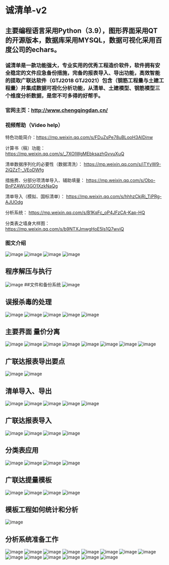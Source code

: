 # 诚清单-v2
## 主要编程语言采用Python（3.9），图形界面采用QT的开源版本，数据库采用MYSQL，数据可视化采用百度公司的echars。
### 诚清单是一款功能强大，专业实用的优秀工程造价软件，软件拥有安全稳定的文件应急备份措施，完备的报表导入、导出功能，高效智能的提取广联达软件（GTJ2018 GTJ2021）包含（钢筋工程量与土建工程量）并集成数据可视化分析功能，从清单、土建模型、钢筋模型三个维度分析数据，是您不可多得的好帮手。
### 官网主页：http://www.chengqingdan.cn/
### 视频帮助（Video help）
特色功能简介：https://mp.weixin.qq.com/s/FDuZsPe78uBLooH3AIDinw

计算书（稿）功能： https://mp.weixin.qq.com/s/_7XOIWgMEbksazhGvvuXuQ

清单数据序列化的必要性（数据清洗）： https://mp.weixin.qq.com/s/iTYyW9-2iQZzT-_VEoDWfg

措施费、分部分项清单导入、辅助填量： https://mp.weixin.qq.com/s/Obo-BnPZAWU3GO1XzkNaQg

清单导入（模拟、国标清单）： https://mp.weixin.qq.com/s/hhhzCkjRi_TiPRg-AJUOdg

分析系统： https://mp.weixin.qq.com/s/B1KqFc_oP4JFzCA-Kap-HQ

分类表之墙身大样图： https://mp.weixin.qq.com/s/b9NTXJmwgHoE5ls1Q7wviQ

### 图文介绍
![image](https://user-images.githubusercontent.com/77518614/157996849-3c4055a4-a2f3-4ce3-aeb8-782b50be1465.png)
![image](https://user-images.githubusercontent.com/77518614/157996854-8f235e71-6a12-4bf7-992e-3e921647909f.png)
![image](https://user-images.githubusercontent.com/77518614/157996861-befdeb98-c1ec-45b3-97c0-4b211bd37828.png)
![image](https://user-images.githubusercontent.com/77518614/157996874-2aa22015-29ef-4d59-8aa0-b431498b651b.png)
## 程序解压与执行
![image](https://user-images.githubusercontent.com/77518614/157996941-53ad88b6-91d8-4476-81f8-072619f17505.png)
##文件和备份系统
![image](https://user-images.githubusercontent.com/77518614/157996969-9eff30fa-2c5d-4309-bbc5-8a93b95b80b8.png)
## 误报杀毒的处理
![image](https://user-images.githubusercontent.com/77518614/157996985-052af35a-3c34-4428-b483-1c8222c42d04.png)
![image](https://user-images.githubusercontent.com/77518614/157996989-1e67407a-2892-46f5-b4b9-39f3b3512782.png)
![image](https://user-images.githubusercontent.com/77518614/157996993-043a95dc-e95a-4b27-bfce-c1e0063d4baa.png)
![image](https://user-images.githubusercontent.com/77518614/157997001-eb39448d-cea6-4fef-82c2-bbc8516d131e.png)
![image](https://user-images.githubusercontent.com/77518614/157997005-4a310ed1-8e6f-4cf3-aa71-c59d5e505d41.png)
## 主要界面 量价分离
![image](https://user-images.githubusercontent.com/77518614/157997220-08ad50d2-680e-4063-a0fb-62256a959cc7.png)
![image](https://user-images.githubusercontent.com/77518614/157997226-eca6c6fe-3bb8-42d9-998a-941676a3419d.png)
![image](https://user-images.githubusercontent.com/77518614/157997238-80ffd9d3-4239-49d8-9a69-a63782cd4dfa.png)
![image](https://user-images.githubusercontent.com/77518614/157997241-6d42e315-5511-4768-8810-65532d7ddc75.png)
![image](https://user-images.githubusercontent.com/77518614/157997249-56119b8d-ea92-4652-95ad-38f23d75e3ac.png)
![image](https://user-images.githubusercontent.com/77518614/157997302-4d9c3d86-3bf9-4441-86ad-5c4996009af4.png)
![image](https://user-images.githubusercontent.com/77518614/157997311-78302f4f-a25b-47c4-8f28-094c6fdc361a.png)
![image](https://user-images.githubusercontent.com/77518614/157997316-d6a2f4fc-10cc-4717-89b3-1d8a1ead9a68.png)
## 广联达报表导出要点
![image](https://user-images.githubusercontent.com/77518614/157997676-a5f86561-6c24-4b27-998a-c1633e804ab2.png)
![image](https://user-images.githubusercontent.com/77518614/157997686-51df4b22-1456-41dc-9853-f01df8a3ede0.png)
## 清单导入、导出
![image](https://user-images.githubusercontent.com/77518614/157997707-3f0a1282-804c-4216-b669-9787a5f95cd4.png)
![image](https://user-images.githubusercontent.com/77518614/157997713-39de1dd1-1ba6-4220-a70b-683086063326.png)
![image](https://user-images.githubusercontent.com/77518614/157997717-6f9410cf-92cc-4f98-bc30-b73608920111.png)
![image](https://user-images.githubusercontent.com/77518614/157997722-cab32a83-67bc-4458-b4d1-edae8f088ba4.png)
![image](https://user-images.githubusercontent.com/77518614/157997730-6baa51ea-2671-49df-9c2c-7edbd481c1d5.png)
## 广联达报表导入
![image](https://user-images.githubusercontent.com/77518614/157997755-776cf56e-7dea-428a-b2eb-0a0ed0153400.png)
![image](https://user-images.githubusercontent.com/77518614/157997764-977cbd71-a750-42f0-8501-26421fc7c445.png)
![image](https://user-images.githubusercontent.com/77518614/157997771-7bceb182-2282-49f6-9d7e-727e7cc7a152.png)
![image](https://user-images.githubusercontent.com/77518614/157997775-ebd232a2-242a-4244-a8f0-5ac9ae3bac79.png)
## 分类表应用
![image](https://user-images.githubusercontent.com/77518614/157997787-aa4c47fd-7bc1-4b47-af15-a8c94f8aaecf.png)
![image](https://user-images.githubusercontent.com/77518614/157997791-20785c27-cc45-414c-93cb-ffb8d049e177.png)
![image](https://user-images.githubusercontent.com/77518614/157997798-67c86e49-5370-4c1c-ba84-7d9f23f053be.png)
![image](https://user-images.githubusercontent.com/77518614/157997802-da7983b0-3e22-4772-99db-e2d9cf383609.png)
## 广联达提量模板
![image](https://user-images.githubusercontent.com/77518614/157997809-0c72766b-05d5-4923-a016-774fd3ea6978.png)
![image](https://user-images.githubusercontent.com/77518614/157997817-a5925368-9481-4167-8d9d-08bb416dfa63.png)
![image](https://user-images.githubusercontent.com/77518614/157997824-6c394355-d442-4f84-909c-ce3f526cb1b5.png)
![image](https://user-images.githubusercontent.com/77518614/157997826-8275edb1-61d7-47f6-9aef-d7478cc77d81.png)
## 模板工程如何统计和分析
![image](https://user-images.githubusercontent.com/77518614/157997845-4764604e-b3b3-4348-bcba-94f1cc38be93.png)
## 分析系统准备工作
![image](https://user-images.githubusercontent.com/77518614/157997859-98032c8f-7926-4082-808b-9b2b2a3d345a.png)
![image](https://user-images.githubusercontent.com/77518614/157997875-2c44c741-f38c-422b-b765-e30fb6f9b2f5.png)
![image](https://user-images.githubusercontent.com/77518614/157997882-57129ce2-310b-4d9f-b99f-01332d11d6ca.png)
![image](https://user-images.githubusercontent.com/77518614/157997890-7cfbda1e-bf48-4f8e-9cfc-400442e751f2.png)
![image](https://user-images.githubusercontent.com/77518614/157997894-c47108b2-3505-46fa-b4ec-fa4c3d82b72d.png)
![image](https://user-images.githubusercontent.com/77518614/157997900-c13dade6-0cd6-4f10-88a3-62d7540cdff9.png)
![image](https://user-images.githubusercontent.com/77518614/157997910-997910a7-bbe8-47b1-92eb-c418c4ec94a9.png)
![image](https://user-images.githubusercontent.com/77518614/157997916-9a347ca3-d913-4395-bde4-14ca12df87ce.png)
![image](https://user-images.githubusercontent.com/77518614/157997920-9352967c-9366-478c-8306-262a6dde0495.png)
![image](https://user-images.githubusercontent.com/77518614/157997927-68798c38-f149-4ceb-86b2-49cd62cf0e85.png)
![image](https://user-images.githubusercontent.com/77518614/157997931-ab8edf82-be31-43dd-ade3-80a5184bc200.png)
![image](https://user-images.githubusercontent.com/77518614/157997936-f65dcc85-17a0-4353-a678-5351e0b8cad6.png)
![image](https://user-images.githubusercontent.com/77518614/157997940-5d62d1ce-284f-4ee6-9700-784b95dede5d.png)
![image](https://user-images.githubusercontent.com/77518614/157997951-5a04e738-f6e0-42a2-863c-55331b2b1faf.png)






